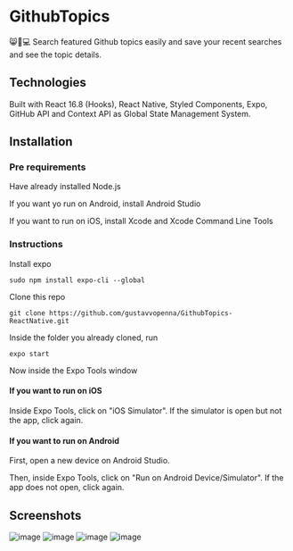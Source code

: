 # GithubTopics

😸🐙💻 Search featured Github topics easily and save your recent searches and see the topic details.

## Technologies

Built with React 16.8 (Hooks), React Native, Styled Components, Expo, GitHub API and Context API as Global State Management System.

## Installation

### Pre requirements

Have already installed Node.js

If you want yo run on Android, install Android Studio

If you want to run on iOS, install Xcode and Xcode Command Line Tools

### Instructions

Install expo

```
sudo npm install expo-cli --global
```

Clone this repo

```
git clone https://github.com/gustavvopenna/GithubTopics-ReactNative.git
```

Inside the folder you already cloned, run

```
expo start
```

Now inside the Expo Tools window

#### If you want to run on iOS

Inside Expo Tools, click on "iOS Simulator". If the simulator is open but not the app, click again.

#### If you want to run on Android

First, open a new device on Android Studio.

Then, inside Expo Tools, click on "Run on Android Device/Simulator". If the app does not open, click again.

## Screenshots

![image](https://drive.google.com/uc?export=view&id=1uJf8w1QpEhJBGqVIlm2fjNxlGsbIIXmp)
![image](https://drive.google.com/uc?export=view&id=1Ggi7p5hMTF6njF1j5ehrSNLtpUbrgxpC)
![image](https://drive.google.com/uc?export=view&id=1MvQb5dJaIoO6Mvdt8GLPPGPH3b4WL4eA)
![image](https://drive.google.com/uc?export=view&id=1j95RboTGsFOBe1Iw4zdnE9Vnx2QDKMaS)





